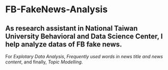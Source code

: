 # FB-FakeNews-Analysis
## As research assistant in National Taiwan University Behavioral and Data Science Center, I help analyze datas of FB fake news.

For *Explotary Data Analysis*, *Frequently used words in news title and news content*, and finally, *Topic Modelling*.
